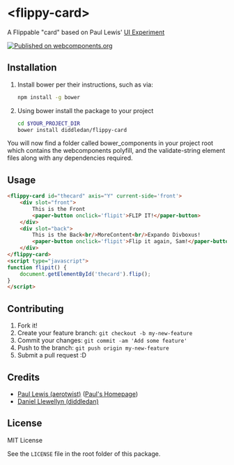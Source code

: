 # \<flippy-card\>

A Flippable &#34;card&#34; based on Paul Lewis&#39; [UI Experiment](https://github.com/GoogleChrome/ui-element-samples/tree/gh-pages/3d-card-flip)

[![Published on webcomponents.org](https://img.shields.io/badge/webcomponents.org-published-blue.svg)](https://www.webcomponents.org/element/owner/my-element)

## Installation

1. Install bower per their instructions, such as via:
    ```bash
    npm install -g bower
    ```
1. Using bower install the package to your project
    ```bash
    cd $YOUR_PROJECT_DIR
    bower install diddledan/flippy-card
    ```

You will now find a folder called bower_components in your project root which contains the webcomponents polyfill, and the validate-string element files along with any dependencies required.

## Usage

<!--
```
<custom-element-demo>
  <template>
    <link rel="import" href="flippy-card.html">
    <link rel="import" href="../paper-button/paper-button.html">
    <next-code-block></next-code-block>
  </template>
</custom-element-demo>
```
-->

```html
<flippy-card id="thecard" axis="Y" current-side='front'>
    <div slot="front">
        This is the Front
        <paper-button onclick='flipit'>FLIP IT!</paper-button>
    </div>
    <div slot="back">
        This is the Back<br/>MoreContent<br/>Expando Divboxus!
        <paper-button onclick='flipit'>Flip it again, Sam!</paper-button>
    </div>
</flippy-card>
<script type="javascript">
function flipit() {
    document.getElementById('thecard').flip();
}
</script>
```

## Contributing

1. Fork it!
1. Create your feature branch: `git checkout -b my-new-feature`
1. Commit your changes: `git commit -am 'Add some feature'`
1. Push to the branch: `git push origin my-new-feature`
1. Submit a pull request :D

## Credits

* [Paul Lewis (aerotwist)](https://github.com/paullewis/) ([Paul's Homepage](https://aerotwist.com/))
* [Daniel Llewellyn (diddledan)](https://github.com/diddledan/)

## License

MIT License

See the `LICENSE` file in the root folder of this package.